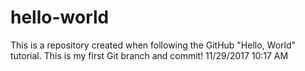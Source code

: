# hello-world
This is a repository created when following the GitHub "Hello, World" tutorial.
This is my first Git branch and commit! 11/29/2017 10:17 AM
